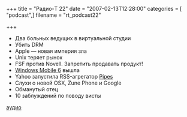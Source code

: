 +++
title = "Радио-T 22"
date = "2007-02-13T12:28:00"
categories = [ "podcast",]
filename = "rt_podcast22"

+++

- Два больных ведущих в виртуальной студии
- Убить DRM
- Apple — новая империя зла
- Unix теряет рынок
- FSF против Novell. Запретить продавать продукт!
- [Windows Mobile 6](http://www.engadget.com/photos/windows-mobile-6-professional/) вышла
- Yahoo запустила RSS-агрегатор [Pipes](http://pipes.yahoo.com/)
- Слухи о новой OSX, Zune Phone и Google
- Обманутый отец
- 10 заблуждений по поводу висты

[аудио](https://cdn.radio-t.com/rt_podcast22.mp3)
<audio src="https://cdn.radio-t.com/rt_podcast22.mp3" preload="none"></audio>
